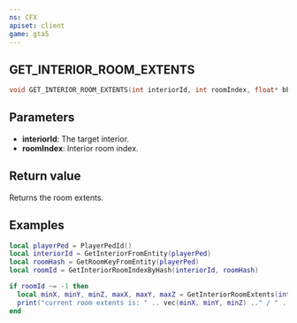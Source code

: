 ```yaml
---
ns: CFX
apiset: client
game: gta5
---
```

## GET_INTERIOR_ROOM_EXTENTS

```c
void GET_INTERIOR_ROOM_EXTENTS(int interiorId, int roomIndex, float* bbMinX, float* bbMinY, float* bbMinZ, float* bbMaxX, float* bbMaxY, float* bbMaxZ);
```


## Parameters
* **interiorId**: The target interior.
* **roomIndex**: Interior room index.

## Return value
Returns the room extents.

## Examples
```lua
local playerPed = PlayerPedId()
local interiorId = GetInteriorFromEntity(playerPed)
local roomHash = GetRoomKeyFromEntity(playerPed)
local roomId = GetInteriorRoomIndexByHash(interiorId, roomHash)

if roomId ~= -1 then
  local minX, minY, minZ, maxX, maxY, maxZ = GetInteriorRoomExtents(interiorId, roomId)
  print("current room extents is: " .. vec(minX, minY, minZ) .." / " .. vec(maxX, maxY, maxZ))
end
```
